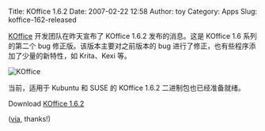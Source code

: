 Title: KOffice 1.6.2
Date: 2007-02-22 12:58
Author: toy
Category: Apps
Slug: koffice-162-released

[KOffice](http://www.koffice.org/) 开发团队在昨天宣布了 KOffice 1.6.2
发布的消息。这是 KOffice 1.6 系列的第二个 bug
修正版。该版本主要对之前版本的 bug
进行了修正，也有些程序添加了少量的新特性，如 Krita、Kexi 等。

![KOffice](http://i.linuxtoy.org/i/2007/02/koffice-1-6.jpg)

当前，适用于 Kubuntu 和 SUSE 的 KOffice 1.6.2 二进制包也已经准备就绪。

Download [KOffice 1.6.2](http://www.koffice.org/download/)

([via](http://dot.kde.org/1172094078/), thanks!)
